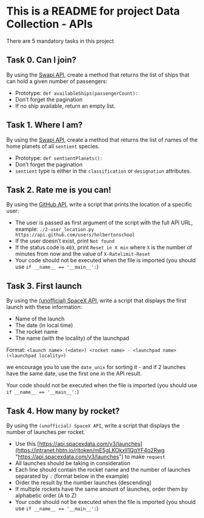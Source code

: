 # This is a README for project Data Collection - APIs

There are 5 mandatory tasks in this project

## Task 0. Can I join?

By using the  [Swapi API](https://intranet.hbtn.io/rltoken/YOf7MgMo63BzD9z7n2ED0Q "Swapi API"), create a method that returns the list of ships that can hold a given number of passengers:

- Prototype:  `def availableShips(passengerCount):`
- Don’t forget the pagination
- If no ship available, return an empty list.

## Task 1. Where I am?

By using the  [Swapi API](https://intranet.hbtn.io/rltoken/YOf7MgMo63BzD9z7n2ED0Q "Swapi API"), create a method that returns the list of names of the home planets of all  `sentient`  species.

- Prototype:  `def sentientPlanets():`
- Don’t forget the pagination
- `sentient`  type is either in the  `classification`  or  `designation`  attributes.

## Task 2. Rate me is you can!

By using the  [GitHub API](https://intranet.hbtn.io/rltoken/xdgGEjSlP0LhW9VUYrbZwQ "GitHub API"), write a script that prints the location of a specific user:

- The user is passed as first argument of the script with the full API URL, example:  `./2-user_location.py https://api.github.com/users/holbertonschool`
- If the user doesn’t exist, print  `Not found`
- If the status code is  `403`, print  `Reset in X min`  where  `X`  is the number of minutes from now and the value of  `X-Ratelimit-Reset`
- Your code should not be executed when the file is imported (you should use  `if __name__ == '__main__':`)

## Task 3. First launch

By using the  [(unofficial) SpaceX API](https://intranet.hbtn.io/rltoken/9ZUsU3hvyeVYwax_R2XTKA "(unofficial) SpaceX API"), write a script that displays the first launch with these information:

- Name of the launch
- The date (in local time)
- The rocket name
- The name (with the locality) of the launchpad

Format:  `<launch name> (<date>) <rocket name> - <launchpad name> (<launchpad locality>)`

we encourage you to use the  `date_unix`  for sorting it - and if 2 launches have the same date, use the first one in the API result.

Your code should not be executed when the file is imported (you should use  `if __name__ == '__main__':`)

## Task 4. How many by rocket?

By using the  `(unofficial) SpaceX API`, write a script that displays the number of launches per rocket.

- Use this  [https://api.spacexdata.com/v3/launches](https://intranet.hbtn.io/rltoken/mE5gLKOkxll1QgYF4o2Rwg "https://api.spacexdata.com/v3/launches")  to make  `request`
- All launches should be taking in consideration
- Each line should contain the rocket name and the number of launches separated by  `:`  (format below in the example)
- Order the result by the number launches (descending)
- If multiple rockets have the same amount of launches, order them by alphabetic order (A to Z)
- Your code should not be executed when the file is imported (you should use  `if __name__ == '__main__':`)
